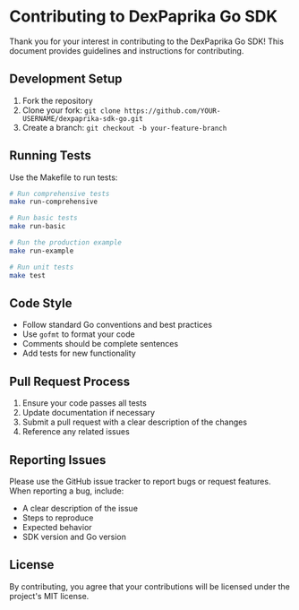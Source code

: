 # Contributing to DexPaprika Go SDK

Thank you for your interest in contributing to the DexPaprika Go SDK! This document provides guidelines and instructions for contributing.

## Development Setup

1. Fork the repository
2. Clone your fork: `git clone https://github.com/YOUR-USERNAME/dexpaprika-sdk-go.git`
3. Create a branch: `git checkout -b your-feature-branch`

## Running Tests

Use the Makefile to run tests:

```bash
# Run comprehensive tests
make run-comprehensive

# Run basic tests
make run-basic

# Run the production example
make run-example

# Run unit tests
make test
```

## Code Style

- Follow standard Go conventions and best practices
- Use `gofmt` to format your code
- Comments should be complete sentences
- Add tests for new functionality

## Pull Request Process

1. Ensure your code passes all tests
2. Update documentation if necessary
3. Submit a pull request with a clear description of the changes
4. Reference any related issues

## Reporting Issues

Please use the GitHub issue tracker to report bugs or request features. When reporting a bug, include:

- A clear description of the issue
- Steps to reproduce
- Expected behavior
- SDK version and Go version

## License

By contributing, you agree that your contributions will be licensed under the project's MIT license. 